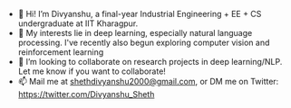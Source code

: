 - 👋 Hi! I’m Divyanshu, a final-year Industrial Engineering + EE + CS undergraduate at IIT Kharagpur.
- 👀 My interests lie in deep learning, especially natural language processing. I've recently also begun exploring computer vision and reinforcement learning
- 💞️ I’m looking to collaborate on research projects in deep learning/NLP. Let me know if you want to collaborate!
- 📫 Mail me at shethdivyanshu2000@gmail.com, or DM me on Twitter: https://twitter.com/Divyanshu_Sheth

<!---
DivyanshuSheth/DivyanshuSheth is a ✨ special ✨ repository because its `README.md` (this file) appears on your GitHub profile.
You can click the Preview link to take a look at your changes.
--->
